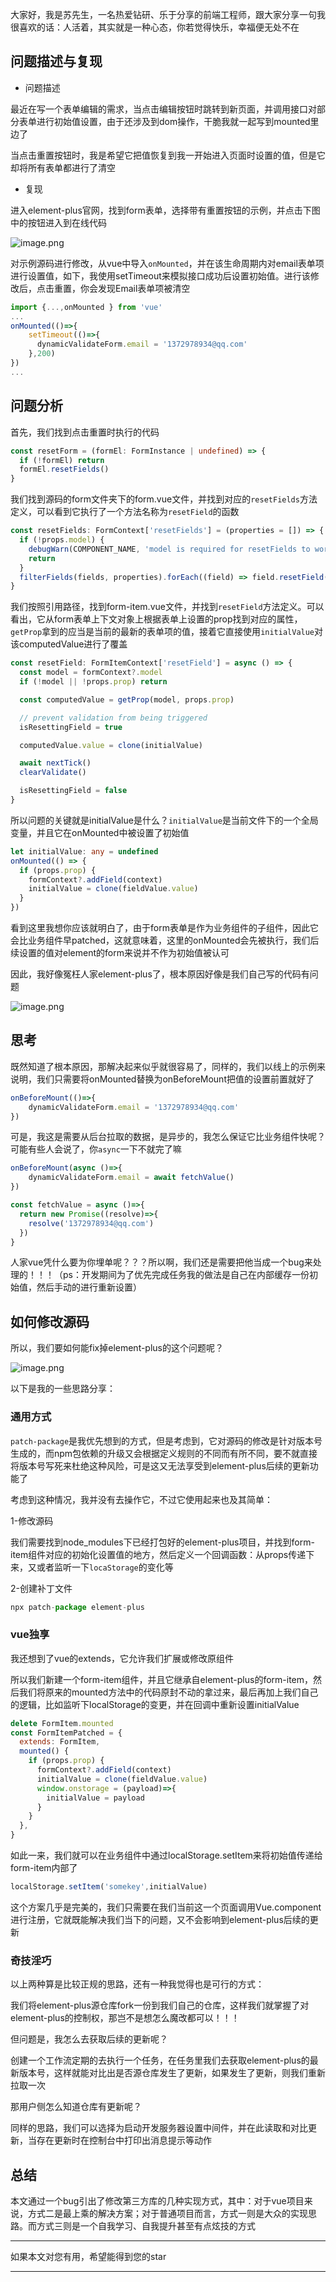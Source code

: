 大家好，我是苏先生，一名热爱钻研、乐于分享的前端工程师，跟大家分享一句我很喜欢的话：人活着，其实就是一种心态，你若觉得快乐，幸福便无处不在

## 问题描述与复现

*   问题描述

最近在写一个表单编辑的需求，当点击编辑按钮时跳转到新页面，并调用接口对部分表单进行初始值设置，由于还涉及到dom操作，干脆我就一起写到mounted里边了

当点击重置按钮时，我是希望它把值恢复到我一开始进入页面时设置的值，但是它却将所有表单都进行了清空

*   复现

进入element-plus官网，找到form表单，选择带有重置按钮的示例，并点击下图中的按钮进入到在线代码

![image.png](https://p3-juejin.byteimg.com/tos-cn-i-k3u1fbpfcp/fe01ac5cf6fd49ee953ae28d3d46e62f~tplv-k3u1fbpfcp-zoom-1.image)

对示例源码进行修改，从vue中导入`onMounted`，并在该生命周期内对email表单项进行设置值，如下，我使用setTimeout来模拟接口成功后设置初始值。进行该修改后，点击重置，你会发现Email表单项被清空

```ts
import {...,onMounted } from 'vue'
...
onMounted(()=>{
    setTimeout(()=>{
      dynamicValidateForm.email = '1372978934@qq.com'
    },200)
})
...
```

## 问题分析

首先，我们找到点击重置时执行的代码

```ts
const resetForm = (formEl: FormInstance | undefined) => {
  if (!formEl) return
  formEl.resetFields()
}
```

我们找到源码的form文件夹下的form.vue文件，并找到对应的`resetFields`方法定义，可以看到它执行了一个方法名称为`resetField`的函数

```ts
const resetFields: FormContext['resetFields'] = (properties = []) => {
  if (!props.model) {
    debugWarn(COMPONENT_NAME, 'model is required for resetFields to work.')
    return
  }
  filterFields(fields, properties).forEach((field) => field.resetField())
}
```

我们按照引用路径，找到form-item.vue文件，并找到`resetField`方法定义。可以看出，它从form表单上下文对象上根据表单上设置的prop找到对应的属性，`getProp`拿到的应当是当前的最新的表单项的值，接着它直接使用`initialValue`对该computedValue进行了覆盖

```ts
const resetField: FormItemContext['resetField'] = async () => {
  const model = formContext?.model
  if (!model || !props.prop) return

  const computedValue = getProp(model, props.prop)

  // prevent validation from being triggered
  isResettingField = true

  computedValue.value = clone(initialValue)

  await nextTick()
  clearValidate()

  isResettingField = false
}
```

所以问题的关键就是initialValue是什么？`initialValue`是当前文件下的一个全局变量，并且它在onMounted中被设置了初始值

```ts
let initialValue: any = undefined
onMounted(() => {
  if (props.prop) {
    formContext?.addField(context)
    initialValue = clone(fieldValue.value)
  }
})
```

看到这里我想你应该就明白了，由于form表单是作为业务组件的子组件，因此它会比业务组件早patched，这就意味着，这里的onMounted会先被执行，我们后续设置的值对element的form来说并不作为初始值被认可

因此，我好像冤枉人家element-plus了，根本原因好像是我们自己写的代码有问题

![image.png](https://p3-juejin.byteimg.com/tos-cn-i-k3u1fbpfcp/b5a0a8cae41e41098ad82b6a84a4f103~tplv-k3u1fbpfcp-zoom-1.image)

## 思考

既然知道了根本原因，那解决起来似乎就很容易了，同样的，我们以线上的示例来说明，我们只需要将onMounted替换为onBeforeMount把值的设置前置就好了

```ts
onBeforeMount(()=>{
    dynamicValidateForm.email = '1372978934@qq.com'
})
```

可是，我这是需要从后台拉取的数据，是异步的，我怎么保证它比业务组件快呢？可能有些人会说了，你`async`一下不就完了嘛

```ts
onBeforeMount(async ()=>{
    dynamicValidateForm.email = await fetchValue()
})

const fetchValue = async ()=>{
  return new Promise((resolve)=>{
    resolve('1372978934@qq.com')
  })
}
```

人家vue凭什么要为你埋单呢？？？所以啊，我们还是需要把他当成一个bug来处理的！！！（ps：开发期间为了优先完成任务我的做法是自己在内部缓存一份初始值，然后手动的进行重新设置）

## 如何修改源码

所以，我们要如何能fix掉element-plus的这个问题呢？

![image.png](https://p3-juejin.byteimg.com/tos-cn-i-k3u1fbpfcp/85518507a5154822a1bf516043184c94~tplv-k3u1fbpfcp-watermark.image)

以下是我的一些思路分享：

### 通用方式

`patch-package`是我优先想到的方式，但是考虑到，它对源码的修改是针对版本号生成的，而npm包依赖的升级又会根据定义规则的不同而有所不同，要不就直接将版本号写死来杜绝这种风险，可是这又无法享受到element-plus后续的更新功能了

考虑到这种情况，我并没有去操作它，不过它使用起来也及其简单：

1-修改源码

我们需要找到node\_modules下已经打包好的element-plus项目，并找到form-item组件对应的初始化设置值的地方，然后定义一个回调函数：从props传递下来，又或者监听一下`locaStorage`的变化等

2-创建补丁文件

```js
npx patch-package element-plus
```

### vue独享

我还想到了vue的extends，它允许我们扩展或修改原组件

所以我们新建一个form-item组件，并且它继承自element-plus的form-item，然后我们将原来的mounted方法中的代码原封不动的拿过来，最后再加上我们自己的逻辑，比如监听下localStorage的变更，并在回调中重新设置initialValue

```js
delete FormItem.mounted
const FormItemPatched = {
  extends: FormItem,
  mounted() {
    if (props.prop) {
      formContext?.addField(context)
      initialValue = clone(fieldValue.value)
      window.onstorage = (payload)=>{
        initialValue = payload
      }
    }
  },
}
```

如此一来，我们就可以在业务组件中通过localStorage.setItem来将初始值传递给form-item内部了

```js
localStorage.setItem('somekey',initialValue)
```

这个方案几乎是完美的，我们只需要在我们当前这一个页面调用Vue.component进行注册，它就既能解决我们当下的问题，又不会影响到element-plus后续的更新

### 奇技淫巧

以上两种算是比较正规的思路，还有一种我觉得也是可行的方式：

我们将element-plus源仓库fork一份到我们自己的仓库，这样我们就掌握了对element-plus的控制权，那岂不是想怎么魔改都可以！！！

但问题是，我怎么去获取后续的更新呢？

创建一个工作流定期的去执行一个任务，在任务里我们去获取element-plus的最新版本号，这样就能对比出是否源仓库发生了更新，如果发生了更新，则我们重新拉取一次

那用户侧怎么知道仓库有更新呢？

同样的思路，我们可以选择为启动开发服务器设置中间件，并在此读取和对比更新，当存在更新时在控制台中打印出消息提示等动作

## 总结

本文通过一个bug引出了修改第三方库的几种实现方式，其中：对于vue项目来说，方式二是最上乘的解决方案；对于普通项目而言，方式一则是大众的实现思路。而方式三则是一个自我学习、自我提升甚至有点炫技的方式

***

如果本文对您有用，希望能得到您的star

***
